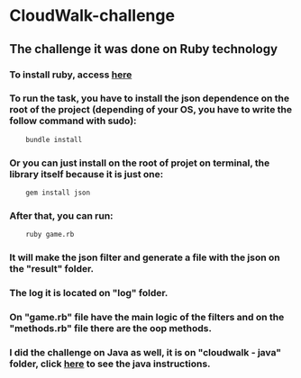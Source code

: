 # CloudWalk-challenge

## The challenge it was done on Ruby technology

### To install ruby, access [here](https://www.ruby-lang.org/en/)

### To run the task, you have to install the json dependence on the root of the project (depending of your OS, you have to write the follow command with sudo):
```bash
    bundle install
```
### Or you can just install on the root of projet on terminal, the library itself because it is just one:
```bash
    gem install json
```

### After that, you can run:
```bash
    ruby game.rb
```

### It will make the json filter and generate a file with the json on the "result" folder.

### The log it is located on "log" folder.

### On "game.rb" file have the main logic of the filters and on the "methods.rb" file there are the oop methods.


### I did the challenge on Java as well, it is on "cloudwalk - java" folder, click [here](cloudwalk-java/README.md) to see the java instructions.
